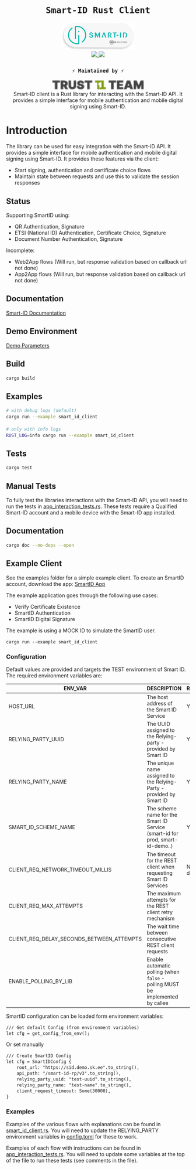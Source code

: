 <div align="center">
    <h1><code>Smart-ID Rust Client</code></h1>
    <div><img src="./assets/smart-id_login_btn_round.png" width="200"/></div>
    <a href="https://docs.rs/smart_id_rust_client/">
        <img src="https://docs.rs/teloxide/badge.svg">  
    </a>
    <a href="https://crates.io/crates/smart_id_rust_client">
        <img src="https://img.shields.io/crates/v/smart_id_rust_client.svg">
    </a>
    <h3><code>⚡ Maintained by ⚡</code></h3>
    <div><img src="./assets/t1t.png" width="250"/></div>


<div>Smart-ID client is a Rust library for interacting with the Smart-ID API. It provides a simple interface for mobile
authentication and mobile digital signing using Smart-ID.</div>

</div>

# Introduction
The library can be used for easy integration with the Smart-ID API. 
It provides a simple interface for mobile authentication and mobile digital signing using Smart-ID.
It provides these features via the client:
- Start signing, authentication and certificate choice flows
- Maintain state between requests and use this to validate the session responses

## Status
Supporting SmartID using:
- QR Authentication, Signature
- ETSI (National ID) Authentication, Certificate Choice, Signature
- Document Number Authentication, Signature

Incomplete:
- Web2App flows (Will run, but response validation based on callback url not done)
- App2App flows (Will run, but response validation based on callback url not done)

## Documentation

[Smart-ID Documentation](https://github.com/SK-EID/smart-id-documentation)

## Demo Environment

[Demo Parameters](https://github.com/SK-EID/smart-id-documentation/wiki/Environment-technical-parameters#live)

## Build

```zsh
cargo build
```

## Examples

```zsh
# with debug logs (default)
cargo run --example smart_id_client

# only with info logs
RUST_LOG=info cargo run --example smart_id_client
```

## Tests

```zsh
cargo test
```

## Manual Tests
To fully test the libraries interactions with the Smart-ID API, you will need to run the tests in [app_interaction_tests.rs](tests/app_interaction_tests.rs).
These tests require a Qualified Smart-ID account and a mobile device with the Smart-ID app installed.

## Documentation

```zsh
cargo doc --no-deps --open
```
 
## Example Client

See the examples folder for a simple example client.
To create an SmartID account, download the app:
[SmartID App](https://www.smart-id.com/download/)

The example application goes through the following use cases:
- Verify Certificate Existence
- SmartID Authentication
- SmartID Digital Signature

The example is using a MOCK ID to simulate the SmartID user.

```shell
cargo run --example smart_id_client
```

### Configuration
Default values are provided and targets the TEST environment of Smart ID. 
The required environment variables are:

| ENV_VAR                                   | DESCRIPTION                                                                    | REQUIRED       |
|-------------------------------------------|--------------------------------------------------------------------------------|----------------|
| HOST_URL                                  | The host address of the Smart ID Service                                       | Y              |
| RELYING_PARTY_UUID                        | The UUID assigned to the Relying-party - provided by Smart ID                  | Y              |
| RELYING_PARTY_NAME                        | The unique name assigned to the Relying-Party - provided by Smart ID           | Y              |
| SMART_ID_SCHEME_NAME                      | The scheme name for the Smart ID Service (smart-id for prod, smart-id-demo..)  | Y              |
| CLIENT_REQ_NETWORK_TIMEOUT_MILLIS         | The timeout for the REST client when requesting Smart ID Services              | N - default () |
| CLIENT_REQ_MAX_ATTEMPTS                   | The maximum attempts for the REST client retry mechanism                       |                |
| CLIENT_REQ_DELAY_SECONDS_BETWEEN_ATTEMPTS | The wait time between consecutive REST client requests                         |                |
| ENABLE_POLLING_BY_LIB                     | Enable automatic polling (when `false` - polling MUST be implemented by callee |                |





SmartID configuration can be loaded form environment variables:
```shell
/// Get default Config (from environment variables)
let cfg = get_config_from_env();
```

Or set manually
```shell
/// Create SmartID Config
let cfg = SmartIDConfig {
    root_url: "https://sid.demo.sk.ee".to_string(),
    api_path: "/smart-id-rp/v3".to_string(),
    relying_party_uuid: "test-uuid".to_string(),
    relying_party_name: "test-name".to_string(),
    client_request_timeout: Some(30000),
}
```

### Examples
Examples of the various flows with explanations can be found in [smart_id_client.rs](examples/smart_id_client.rs).
You will need to update the RELYING_PARTY environment variables in [config.toml](.cargo/config.toml) for these to work.

Examples of each flow with instructions can be found in [app_interaction_tests.rs](tests/app_interaction_tests.rs).
You will need to update some variables at the top of the file to run these tests (see comments in the file).